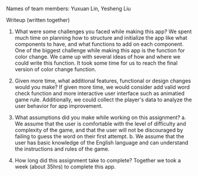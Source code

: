 Names of team members: Yuxuan Lin, Yesheng Liu

Writeup (written together)

1. What were some challenges you faced while making this app?
   We spent much time on planning how to structure and initialize the app like what components to have, and what functions to add on each component.
   One of the biggest challenge while making this app is the function for color change. We came up with several ideas of how and where we could write this function. It took some time for us to reach the final version of color change function.

2. Given more time, what additional features, functional or design changes would you make?
   If given more time, we would consider add valid word check function and more interactive user interface such as animatied game rule. Additionally, we could collect the player's data to analyze the user behavior for app improvement.

3. What assumptions did you make while working on this assignment?
   a. We assume that the user is comfortable with the level of difficulty and complexity of the game, and that the user will not be discouraged by failing to guess the word on their first attempt.
   b. We assume that the user has basic knowledge of the English language and can understand the instructions and rules of the game.

4. How long did this assignment take to complete?
   Together we took a week (about 35hrs) to complete this app.

